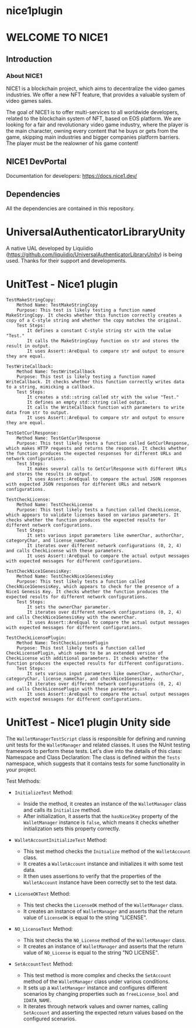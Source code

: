 # nice1plugin

# WELCOME TO NICE1

## Introduction

### About NICE1
NICE1 is a blockchain project, which aims to decentralize the video games industries. We offer a new NFT feature, that provides a valuable system of video games sales. 

The goal of NICE1 is to offer multi-services to all worldwide developers, related to the blockchain system of NFT, based on EOS platform. We are looking for a fair and revolutionary video game industry, where the player is the main character, owning every content that he buys or gets from the game, skipping main industries and bigger companies platform barriers. The player must be the realowner of his game content!

## NICE1 DevPortal

Documentation for developers: https://docs.nice1.dev/


## Dependencies
All the dependencies are contained in this repository. 

# UniversalAuthenticatorLibraryUnity
A native UAL developed by Liquiidio (https://github.com/liquiidio/UniversalAuthenticatorLibraryUnity) is being used. 
Thanks for their support and developments.


# UnitTest - Nice1 plugin
    TestMakeStringCopy:
        Method Name: TestMakeStringCopy
        Purpose: This test is likely testing a function named MakeStringCopy. It checks whether this function correctly creates a copy of a C-style string and whether the copy matches the original.
        Test Steps:
            It defines a constant C-style string str with the value "Test."
            It calls the MakeStringCopy function on str and stores the result in output.
            It uses Assert::AreEqual to compare str and output to ensure they are equal.

    TestWriteCallback:
        Method Name: TestWriteCallback
        Purpose: This test is likely testing a function named WriteCallback. It checks whether this function correctly writes data to a string, mimicking a callback.
        Test Steps:
            It creates a std::string called str with the value "Test."
            It defines an empty std::string called output.
            It calls the WriteCallback function with parameters to write data from str to output.
            It uses Assert::AreEqual to compare str and output to ensure they are equal.

    TestGetCurlResponse:
        Method Name: TestGetCurlResponse
        Purpose: This test likely tests a function called GetCurlResponse, which makes HTTP requests and returns the response. It checks whether the function produces the expected responses for different URLs and network configurations.
        Test Steps:
            It makes several calls to GetCurlResponse with different URLs and stores the results in output.
            It uses Assert::AreEqual to compare the actual JSON responses with expected JSON responses for different URLs and network configurations.

    TestCheckLicense:
        Method Name: TestCheckLicense
        Purpose: This test likely tests a function called CheckLicense, which appears to validate licenses based on various parameters. It checks whether the function produces the expected results for different network configurations.
        Test Steps:
            It sets various input parameters like ownerChar, authorChar, categoryChar, and license_nameChar.
            It iterates over different network configurations (0, 2, 4) and calls CheckLicense with these parameters.
            It uses Assert::AreEqual to compare the actual output messages with expected messages for different configurations.

    TestCheckNice1GenesisKey:
        Method Name: TestCheckNice1GenesisKey
        Purpose: This test likely tests a function called CheckNice1GenesisKey, which appears to check for the presence of a Nice1 Genesis Key. It checks whether the function produces the expected results for different network configurations.
        Test Steps:
            It sets the ownerChar parameter.
            It iterates over different network configurations (0, 2, 4) and calls CheckNice1GenesisKey with the ownerChar.
            It uses Assert::AreEqual to compare the actual output messages with expected messages for different configurations.

    TestCheckLicensePlugin:
        Method Name: TestCheckLicensePlugin
        Purpose: This test likely tests a function called CheckLicensePlugin, which seems to be an extended version of CheckLicense with additional parameters. It checks whether the function produces the expected results for different configurations.
        Test Steps:
            It sets various input parameters like ownerChar, authorChar, categoryChar, license_nameChar, and checkNice1GenesisKey.
            It iterates over different network configurations (0, 2, 4) and calls CheckLicensePlugin with these parameters.
            It uses Assert::AreEqual to compare the actual output messages with expected messages for different configurations.


# UnitTest - Nice1 plugin Unity side
The `WalletManagerTestScript` class is responsible for defining and running unit tests for the `WalletManager` and related classes. It uses the NUnit testing framework to perform these tests. Let's dive into the details of this class:
Namespace and Class Declaration:
	The class is defined within the `Tests` namespace, which suggests that it contains tests for some functionality in your project.

Test Methods:
   - `InitializeTest` Method:
     - Inside the method, it creates an instance of the `WalletManager` class and calls its `Initialize` method.
     - After initialization, it asserts that the `hasNice1Key` property of the `WalletManager` instance is `false`, which means it checks whether initialization sets this property correctly.

   - `WalletAccountInitializeTest` Method:
     - This test method checks the `Initialize` method of the `WalletAccount` class.
     - It creates a `WalletAccount` instance and initializes it with some test data.
     - It then uses assertions to verify that the properties of the `WalletAccount` instance have been correctly set to the test data.

   - `LicenseOKTest` Method:
     - This test checks the `LicenseOK` method of the `WalletManager` class.
     - It creates an instance of `WalletManager` and asserts that the return value of `LicenseOK` is equal to the string "LICENSE".

   - `NO_LicenseTest` Method:
     - This test checks the `NO_License` method of the `WalletManager` class.
     - It creates an instance of `WalletManager` and asserts that the return value of `NO_License` is equal to the string "NO LICENSE".

   - `SetAccountTest` Method:
     - This test method is more complex and checks the `SetAccount` method of the `WalletManager` class under various conditions.
     - It sets up a `WalletManager` instance and configures different scenarios by changing properties such as `freeLicense_bool` and `IDATA_NAME`.
     - It iterates through network values and owner names, calling `SetAccount` and asserting the expected return values based on the configured scenarios.

